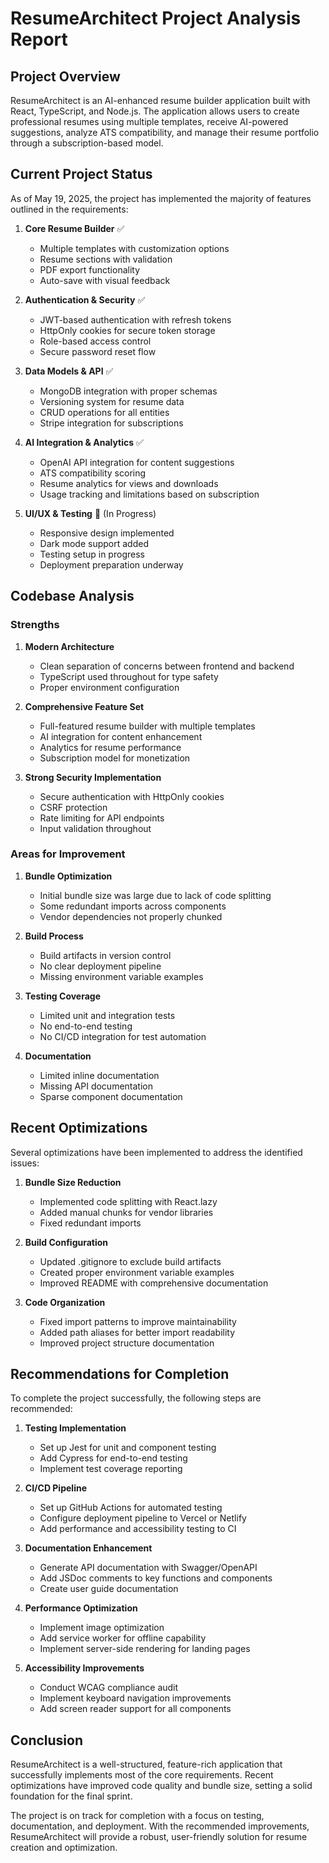 # ResumeArchitect Project Analysis Report

## Project Overview

ResumeArchitect is an AI-enhanced resume builder application built with React, TypeScript, and Node.js. The application allows users to create professional resumes using multiple templates, receive AI-powered suggestions, analyze ATS compatibility, and manage their resume portfolio through a subscription-based model.

## Current Project Status

As of May 19, 2025, the project has implemented the majority of features outlined in the requirements:

1. **Core Resume Builder** ✅
   - Multiple templates with customization options
   - Resume sections with validation
   - PDF export functionality
   - Auto-save with visual feedback

2. **Authentication & Security** ✅
   - JWT-based authentication with refresh tokens
   - HttpOnly cookies for secure token storage
   - Role-based access control
   - Secure password reset flow

3. **Data Models & API** ✅
   - MongoDB integration with proper schemas
   - Versioning system for resume data
   - CRUD operations for all entities
   - Stripe integration for subscriptions

4. **AI Integration & Analytics** ✅
   - OpenAI API integration for content suggestions
   - ATS compatibility scoring
   - Resume analytics for views and downloads
   - Usage tracking and limitations based on subscription

5. **UI/UX & Testing** 🔄 (In Progress)
   - Responsive design implemented
   - Dark mode support added
   - Testing setup in progress
   - Deployment preparation underway

## Codebase Analysis

### Strengths

1. **Modern Architecture**
   - Clean separation of concerns between frontend and backend
   - TypeScript used throughout for type safety
   - Proper environment configuration

2. **Comprehensive Feature Set**
   - Full-featured resume builder with multiple templates
   - AI integration for content enhancement
   - Analytics for resume performance
   - Subscription model for monetization

3. **Strong Security Implementation**
   - Secure authentication with HttpOnly cookies
   - CSRF protection
   - Rate limiting for API endpoints
   - Input validation throughout

### Areas for Improvement

1. **Bundle Optimization**
   - Initial bundle size was large due to lack of code splitting
   - Some redundant imports across components
   - Vendor dependencies not properly chunked

2. **Build Process**
   - Build artifacts in version control
   - No clear deployment pipeline
   - Missing environment variable examples

3. **Testing Coverage**
   - Limited unit and integration tests
   - No end-to-end testing
   - No CI/CD integration for test automation

4. **Documentation**
   - Limited inline documentation
   - Missing API documentation
   - Sparse component documentation

## Recent Optimizations

Several optimizations have been implemented to address the identified issues:

1. **Bundle Size Reduction**
   - Implemented code splitting with React.lazy
   - Added manual chunks for vendor libraries
   - Fixed redundant imports

2. **Build Configuration**
   - Updated .gitignore to exclude build artifacts
   - Created proper environment variable examples
   - Improved README with comprehensive documentation

3. **Code Organization**
   - Fixed import patterns to improve maintainability
   - Added path aliases for better import readability
   - Improved project structure documentation

## Recommendations for Completion

To complete the project successfully, the following steps are recommended:

1. **Testing Implementation**
   - Set up Jest for unit and component testing
   - Add Cypress for end-to-end testing
   - Implement test coverage reporting

2. **CI/CD Pipeline**
   - Set up GitHub Actions for automated testing
   - Configure deployment pipeline to Vercel or Netlify
   - Add performance and accessibility testing to CI

3. **Documentation Enhancement**
   - Generate API documentation with Swagger/OpenAPI
   - Add JSDoc comments to key functions and components
   - Create user guide documentation

4. **Performance Optimization**
   - Implement image optimization
   - Add service worker for offline capability
   - Implement server-side rendering for landing pages

5. **Accessibility Improvements**
   - Conduct WCAG compliance audit
   - Implement keyboard navigation improvements
   - Add screen reader support for all components

## Conclusion

ResumeArchitect is a well-structured, feature-rich application that successfully implements most of the core requirements. Recent optimizations have improved code quality and bundle size, setting a solid foundation for the final sprint.

The project is on track for completion with a focus on testing, documentation, and deployment. With the recommended improvements, ResumeArchitect will provide a robust, user-friendly solution for resume creation and optimization. 